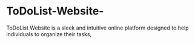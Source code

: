 # ToDoList-Website-
ToDoList Website is a sleek and intuitive online platform designed to help individuals to organize their tasks,
